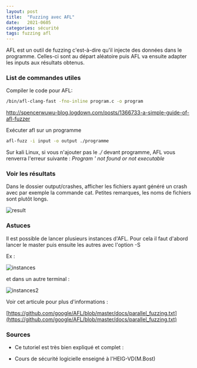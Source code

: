 ```yaml
---
layout: post
title:  "Fuzzing avec AFL"
date:   2021-0605 
categories: sécurité
tags: fuzzing afl
---
```

AFL est un outil de fuzzing c'est-à-dire qu'il injecte des données dans le programme. Celles-ci sont au départ aléatoire puis AFL va ensuite adapter les inputs aux résultats obtenus.

### List de commandes utiles

Compiler le code pour AFL:

```bash
/bin/afl-clang-fast -fno-inline program.c -o program
```

http://spencerwuwu-blog.logdown.com/posts/1366733-a-simple-guide-of-afl-fuzzer

Exécuter afl sur un programme

```bash
afl-fuzz -i input -o output ./programme
```

Sur kali Linux, si vous n'ajouter pas le *./* devant programme, AFL vous renverra l'erreur suivante : *Program ' not found or not executable* 



### Voir les résultats

Dans le dossier output/crashes, afficher les fichiers ayant généré un crash avec par exemple la commande cat. Petites remarques, les noms de fichiers sont plutôt longs.

![result](C:\Users\super\switchdrive\HEIG\divers\mywebsite\accessDenied\assets\article\outil-securite\afl-fuzzing\result.PNG)



### Astuces

Il est possible de lancer plusieurs instances d'AFL. Pour cela il faut d'abord lancer le master puis ensuite les autres avec l'option -S

Ex :

![instances](C:\Users\super\switchdrive\HEIG\divers\mywebsite\accessDenied\assets\article\outil-securite\afl-fuzzing\instances.png)



et dans un autre terminal :

![instances2](C:\Users\super\switchdrive\HEIG\divers\mywebsite\accessDenied\assets\article\outil-securite\afl-fuzzing\instances2.png)

Voir cet articule pour plus d'informations :

[https://github.com/google/AFL/blob/master/docs/parallel_fuzzing.txt](https://github.com/google/AFL/blob/master/docs/parallel_fuzzing.txt)

### Sources

- Ce tutoriel est très bien expliqué et complet :

[](http://spencerwuwu-blog.logdown.com/posts/1366733-a-simple-guide-of-afl-fuzzer)

- Cours de sécurité logicielle enseigné à l'HEIG-VD(M.Bost)